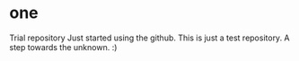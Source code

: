 one
===

Trial repository
Just started using the github. This is just a test repository. A step towards the unknown. :)
